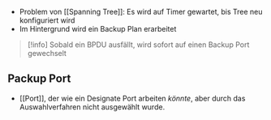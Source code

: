 
- Problem von [[Spanning Tree]]: Es wird auf Timer gewartet, bis Tree neu konfiguriert wird
- Im Hintergrund wird ein Backup Plan erarbeitet

> [!info] Sobald ein BPDU ausfällt, wird sofort auf einen Backup Port gewechselt


## Packup Port
- [[Port]], der wie ein Designate Port arbeiten _könnte_, aber durch das Auswahlverfahren nicht ausgewählt wurde.